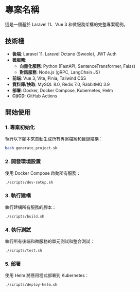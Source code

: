 # 專案名稱

這是一個基於 Laravel 11、Vue 3 和微服務架構的完整專案範例。

## 技術棧

- **後端**: Laravel 11, Laravel Octane (Swoole), JWT Auth
- **微服務**:
  - **向量化服務**: Python (FastAPI, SentenceTransformer, Faiss)
  - **對話服務**: Node.js (gRPC, LangChain JS)
- **前端**: Vue 3, Vite, Pinia, Tailwind CSS
- **資料庫/快取**: MySQL 8.0, Redis 7.0, RabbitMQ 3.9
- **部署**: Docker, Docker Compose, Kubernetes, Helm
- **CI/CD**: GitHub Actions

## 開始使用

### 1. 專案初始化

執行以下腳本來自動生成所有專案檔案和目錄結構：

```bash
bash generate_project.sh
```

### 2. 開發環境設置

使用 Docker Compose 啟動所有服務：

```bash
./scripts/dev-setup.sh
```

### 3. 執行建構

執行建構所有服務的腳本：

```bash
./scripts/build.sh
```

### 4. 執行測試

執行所有後端和微服務的單元測試和整合測試：

```bash
./scripts/test.sh
```

### 5. 部署

使用 Helm 將應用程式部署到 Kubernetes：

```bash
./scripts/deploy-helm.sh
```
